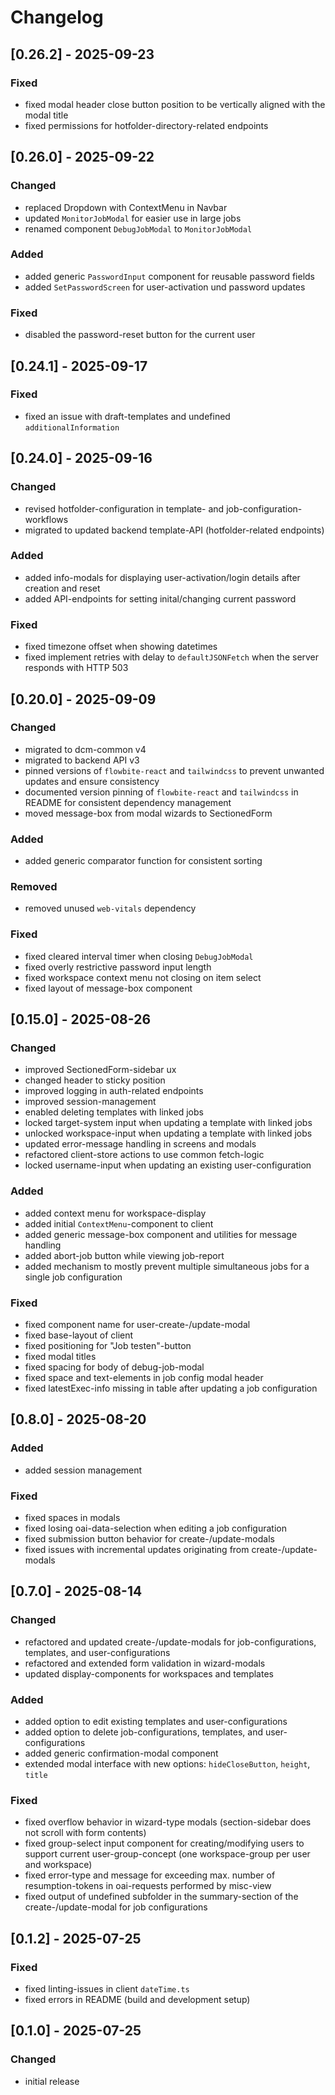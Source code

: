 # Changelog

## [0.26.2] - 2025-09-23

### Fixed

- fixed modal header close button position to be vertically aligned with the modal title
- fixed permissions for hotfolder-directory-related endpoints

## [0.26.0] - 2025-09-22

### Changed

- replaced Dropdown with ContextMenu in Navbar
- updated `MonitorJobModal` for easier use in large jobs
- renamed component `DebugJobModal` to `MonitorJobModal`

### Added

- added generic `PasswordInput` component for reusable password fields
- added `SetPasswordScreen` for user-activation und password updates

### Fixed

- disabled the password-reset button for the current user

## [0.24.1] - 2025-09-17

### Fixed

- fixed an issue with draft-templates and undefined `additionalInformation`

## [0.24.0] - 2025-09-16

### Changed

- revised hotfolder-configuration in template- and job-configuration-workflows
- migrated to updated backend template-API (hotfolder-related endpoints)

### Added

- added info-modals for displaying user-activation/login details after creation and reset
- added API-endpoints for setting inital/changing current password

### Fixed

- fixed timezone offset when showing datetimes
- fixed implement retries with delay to `defaultJSONFetch` when the server responds with HTTP 503

## [0.20.0] - 2025-09-09

### Changed

- migrated to dcm-common v4
- migrated to backend API v3
- pinned versions of `flowbite-react` and `tailwindcss` to prevent unwanted updates and ensure consistency
- documented version pinning of `flowbite-react` and `tailwindcss` in README for consistent dependency management
- moved message-box from modal wizards to SectionedForm

### Added

- added generic comparator function for consistent sorting

### Removed

- removed unused `web-vitals` dependency

### Fixed

- fixed cleared interval timer when closing `DebugJobModal`
- fixed overly restrictive password input length
- fixed workspace context menu not closing on item select
- fixed layout of message-box component

## [0.15.0] - 2025-08-26

### Changed

- improved SectionedForm-sidebar ux
- changed header to sticky position
- improved logging in auth-related endpoints
- improved session-management
- enabled deleting templates with linked jobs
- locked target-system input when updating a template with linked jobs
- unlocked workspace-input when updating a template with linked jobs
- updated error-message handling in screens and modals
- refactored client-store actions to use common fetch-logic
- locked username-input when updating an existing user-configuration

### Added

- added context menu for workspace-display
- added initial `ContextMenu`-component to client
- added generic message-box component and utilities for message handling
- added abort-job button while viewing job-report
- added mechanism to mostly prevent multiple simultaneous jobs for a single job configuration

### Fixed

- fixed component name for user-create-/update-modal
- fixed base-layout of client
- fixed positioning for "Job testen"-button
- fixed modal titles
- fixed spacing for body of debug-job-modal
- fixed space and text-elements in job config modal header
- fixed latestExec-info missing in table after updating a job configuration

## [0.8.0] - 2025-08-20

### Added

- added session management

### Fixed

- fixed spaces in modals
- fixed losing oai-data-selection when editing a job configuration
- fixed submission button behavior for create-/update-modals
- fixed issues with incremental updates originating from create-/update-modals

## [0.7.0] - 2025-08-14

### Changed

- refactored and updated create-/update-modals for job-configurations, templates, and user-configurations
- refactored and extended form validation in wizard-modals
- updated display-components for workspaces and templates

### Added

- added option to edit existing templates and user-configurations
- added option to delete job-configurations, templates, and user-configurations
- added generic confirmation-modal component
- extended modal interface with new options: `hideCloseButton`, `height`, `title`

### Fixed

- fixed overflow behavior in wizard-type modals (section-sidebar does not scroll with form contents)
- fixed group-select input component for creating/modifying users to support current user-group-concept (one workspace-group per user and workspace)
- fixed error-type and message for exceeding max. number of resumption-tokens in oai-requests performed by misc-view
- fixed output of undefined subfolder in the summary-section of the create-/update-modal for job configurations

## [0.1.2] - 2025-07-25

### Fixed

- fixed linting-issues in client `dateTime.ts`
- fixed errors in README (build and development setup)

## [0.1.0] - 2025-07-25

### Changed

- initial release
